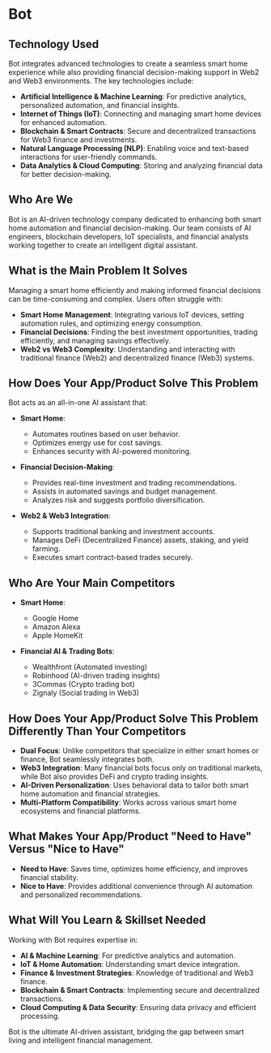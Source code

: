 # Bot

## Technology Used
Bot integrates advanced technologies to create a seamless smart home experience while also providing financial decision-making support in Web2 and Web3 environments. The key technologies include:
- **Artificial Intelligence & Machine Learning**: For predictive analytics, personalized automation, and financial insights.
- **Internet of Things (IoT)**: Connecting and managing smart home devices for enhanced automation.
- **Blockchain & Smart Contracts**: Secure and decentralized transactions for Web3 finance and investments.
- **Natural Language Processing (NLP)**: Enabling voice and text-based interactions for user-friendly commands.
- **Data Analytics & Cloud Computing**: Storing and analyzing financial data for better decision-making.

## Who Are We
Bot is an AI-driven technology company dedicated to enhancing both smart home automation and financial decision-making. Our team consists of AI engineers, blockchain developers, IoT specialists, and financial analysts working together to create an intelligent digital assistant.

## What is the Main Problem It Solves
Managing a smart home efficiently and making informed financial decisions can be time-consuming and complex. Users often struggle with:
- **Smart Home Management**: Integrating various IoT devices, setting automation rules, and optimizing energy consumption.
- **Financial Decisions**: Finding the best investment opportunities, trading efficiently, and managing savings effectively.
- **Web2 vs Web3 Complexity**: Understanding and interacting with traditional finance (Web2) and decentralized finance (Web3) systems.

## How Does Your App/Product Solve This Problem
Bot acts as an all-in-one AI assistant that:
- **Smart Home**:
  - Automates routines based on user behavior.
  - Optimizes energy use for cost savings.
  - Enhances security with AI-powered monitoring.
  
- **Financial Decision-Making**:
  - Provides real-time investment and trading recommendations.
  - Assists in automated savings and budget management.
  - Analyzes risk and suggests portfolio diversification.
  
- **Web2 & Web3 Integration**:
  - Supports traditional banking and investment accounts.
  - Manages DeFi (Decentralized Finance) assets, staking, and yield farming.
  - Executes smart contract-based trades securely.

## Who Are Your Main Competitors
- **Smart Home**:
  - Google Home
  - Amazon Alexa
  - Apple HomeKit
  
- **Financial AI & Trading Bots**:
  - Wealthfront (Automated investing)
  - Robinhood (AI-driven trading insights)
  - 3Commas (Crypto trading bot)
  - Zignaly (Social trading in Web3)

## How Does Your App/Product Solve This Problem Differently Than Your Competitors
- **Dual Focus**: Unlike competitors that specialize in either smart homes or finance, Bot seamlessly integrates both.
- **Web3 Integration**: Many financial bots focus only on traditional markets, while Bot also provides DeFi and crypto trading insights.
- **AI-Driven Personalization**: Uses behavioral data to tailor both smart home automation and financial strategies.
- **Multi-Platform Compatibility**: Works across various smart home ecosystems and financial platforms.

## What Makes Your App/Product "Need to Have" Versus "Nice to Have"
- **Need to Have**: Saves time, optimizes home efficiency, and improves financial stability.
- **Nice to Have**: Provides additional convenience through AI automation and personalized recommendations.

## What Will You Learn & Skillset Needed
Working with Bot requires expertise in:
- **AI & Machine Learning**: For predictive analytics and automation.
- **IoT & Home Automation**: Understanding smart device integration.
- **Finance & Investment Strategies**: Knowledge of traditional and Web3 finance.
- **Blockchain & Smart Contracts**: Implementing secure and decentralized transactions.
- **Cloud Computing & Data Security**: Ensuring data privacy and efficient processing.

Bot is the ultimate AI-driven assistant, bridging the gap between smart living and intelligent financial management.

